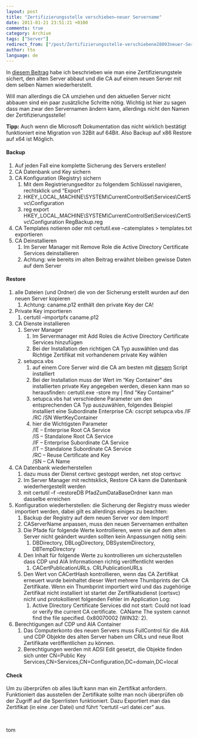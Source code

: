 ```yaml
---
layout: post
title: "Zertifizierungsstelle verschieben–neuer Servername"
date: 2011-01-21 23:51:21 +0100
comments: true
category: Archive
tags: ["Server"]
redirect_from: ["/post/Zertifizierungsstelle-verschiebene28093neuer-Servername", "/post/zertifizierungsstelle-verschiebene28093neuer-servername"]
author: tto
language: de
---
```

<!-- more -->
<p>In <a href="/post/Zertifizierungsstelle-verschieben-(BackupRestore).aspx">diesem Beitrag</a> habe ich beschrieben wie man eine Zertifizierungstele sichert, den alten Server abbaut und die CA auf einem neuen Server mit dem selben Namen wiederherstellt. </p>  <p>Will man allerdings die CA umziehen und den aktuellen Server nicht abbauen sind ein paar zusätzliche Schritte nötig. Wichtig ist hier zu sagen dass man zwar den Servernamen ändern kann, allerdings nicht den Namen der Zertifizierungsstelle!</p>  <p><strong>Tipp:</strong> Auch wenn die Microsoft Dokumentation das nicht wirklich bestätigt funktioniert eine Migration von 32Bit auf 64Bit. Also Backup auf x86 Restore auf x64 ist Möglich.</p>  <h4>Backup</h4>  <ol>   <li>Auf jeden Fall eine komplette Sicherung des Servers erstellen! </li>    <li>CA Datenbank und Key sichern </li>    <li>CA Konfiguration (Registry) sichern      <ol>       <li>Mit dem Registrierungseditor zu folgendem Schlüssel navigieren, rechtsklick und “Export” </li>        <li>HKEY_LOCAL_MACHINE\SYSTEM\CurrentControlSet\Services\CertSvc\Configuration </li>        <li>reg export HKEY_LOCAL_MACHINE\SYSTEM\CurrentControlSet\Services\CertSvc\Configuration RegBackup.reg </li>     </ol>   </li>    <li>CA Templates notieren oder mit certutil.exe –catemplates &gt; templates.txt exportieren </li>    <li>CA Deinstallieren      <ol>       <li>Im Server Manager mit Remove Role die Active Directory Certificate Services deinstallieren </li>        <li>Achtung: wie bereits im alten Beitrag erwähnt bleiben gewisse Daten auf dem Server </li>     </ol>   </li> </ol>  <h4>Restore</h4>  <ol>   <li>alle Dateien (und Ordner) die von der Sicherung erstellt wurden auf den neuen Server kopieren      <ol>       <li>Achtung: caname.p12 enthält den private Key der CA! </li>     </ol>   </li>    <li>Private Key importieren      <ol>       <li>certutil –importpfx caname.p12 </li>     </ol>   </li>    <li>CA Dienste installieren      <ol>       <li>Server Manager          <ol>           <li>Im Servermanager mit Add Roles die Active Directory Certificate Services hinzufügen </li>            <li>Bei der Installation den richtigen CA Typ auswählen und das Richtige Zertifikat mit vorhandenem private Key wählen </li>         </ol>       </li>        <li>setupca.vbs          <ol>           <li>auf einem Core Server wird die CA am besten mit <a href="http://technet.microsoft.com/en-us/library/ee918754(WS.10).aspx">diesem</a> Script installiert </li>            <li>Bei der Installation muss der Wert im “Key Container” des installierten private Key angegeben werden, diesen kann man so herausfinden: certutil.exe -store my | find &quot;Key Container&quot; </li>            <li>setupca.vbs hat verschiedene Parameter um den entsprechenden CA Typ auszuwählen, folgendes Beispiel installiert eine Subordinate Enterprise CA: cscript setupca.vbs /IF /RC /SN WertKeyContainer </li>            <li>hier die Wichtigsten Parameter              <br />/IE – Enterprise Root CA Service               <br />/IS – Standalone Root CA Service               <br />/IF – Enterprise Subordinate CA Service               <br />/IT – Standalone Subordinate CA Service               <br />/RC – Reuse Certificate and Key               <br />/SN – CA Name </li>         </ol>       </li>     </ol>   </li>    <li>CA Datenbank wiederherstellen      <ol>       <li>dazu muss der Dienst certsvc gestoppt werden, net stop certsvc </li>        <li>Im Server Manager mit rechtsklick, Restore CA kann die Datenbank wiederhergestellt werden </li>        <li>mit certutil –f –restoreDB PfadZumDataBaseOrdner kann man dasselbe erreichen </li>     </ol>   </li>    <li>Konfiguration wiederherstellen: die Sicherung der Registry muss wieder importiert werden, dabei gilt es allerdings einiges zu beachten:      <ol>       <li>Backup der Registry auf dem neuen Server vor dem Import! </li>        <li>CAServerName anpassen, muss den neuen Servernamen enthalten </li>        <li>Die Pfade für folgende Werte kontrollieren, wenn sie auf dem alten Server nicht geändert wurden sollten kein Anpassungen nötig sein:          <ol>           <li>DBDirectory, DBLogDirectory, DBSystemDirectory, DBTempDirectory </li>         </ol>       </li>        <li>Den Inhalt für folgende Werte zu kontrollieren um sicherzustellen dass CDP und AIA Informationen richtig veröffentlicht werden          <ol>           <li>CACertPublicationURLs. CRLPublicationURLs </li>         </ol>       </li>        <li>Den Wert von CACertHash kontrollieren, wenn das CA Zertifikat erneuert wurde beinhaltet dieser Wert mehrere Thumbprints der CA Zertifikate. Wenn ein Thumbprint importiert wird und das zugehörige Zertifikat nicht installiert ist startet der Zertifikatsdienst (certsvc) nicht und protokollieret folgenden Fehler im Application Log:          <ol>           <li>Active Directory Certificate Services did not start: Could not load or verify the current CA certificate.&#160; CAName The system cannot find the file specified. 0x80070002 (WIN32: 2). </li>         </ol>       </li>     </ol>   </li>    <li>Berechtigungen auf CDP und AIA Container      <ol>       <li>Das Computerkonto des neuen Servers muss FullControl für die AIA und CDP Objekte des alten Server haben um CRLs und neue Root Zertifikate veröffentlichen zu können. </li>        <li>Berechtigungen werden mit ADSI Edit gesetzt, die Objekte finden sich unter CN=Public Key Services,CN=Services,CN=Configuration,DC=domain,DC=local </li>     </ol>   </li> </ol>  <h4>Check</h4>  <p>Um zu überprüfen ob alles läuft kann man ein Zertifikat anfordern. Funktioniert das ausstellen der Zertifikate sollte man noch überprüfen ob der Zugriff auf die Sperrlisten funktioniert. Dazu Exportiert man das Zertifikat (in eine .cer Datei) und führt “certutil –url datei.cer” aus.</p>  <p>&#160;</p>  <p>tom</p>

